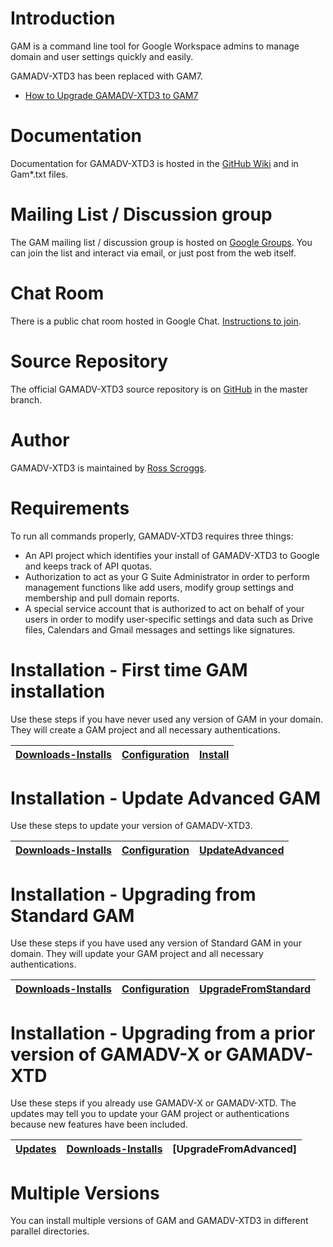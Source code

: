 # Introduction
GAM is a command line tool for Google Workspace admins to manage domain and user settings quickly and easily.

GAMADV-XTD3 has been replaced with GAM7.

* [How to Upgrade GAMADV-XTD3 to GAM7](https://github.com/GAM-team/GAM/wiki/How-to-Upgrade-GAMADV-XTD3-to-GAM7)

# Documentation
Documentation for GAMADV-XTD3 is hosted in the [GitHub Wiki] and in Gam*.txt files.

# Mailing List / Discussion group
The GAM mailing list / discussion group is hosted on [Google Groups].  You can join the list and interact via email, or just post from the web itself.

# Chat Room

There is a public chat room hosted in Google Chat. [Instructions to join](https://github.com/GAM-team/GAM/wiki/GAM-Public-Chat-Room).

# Source Repository
The official GAMADV-XTD3 source repository is on [GitHub] in the master branch.

# Author
GAMADV-XTD3 is maintained by <a href="mailto:ross.scroggs@gmail.com">Ross Scroggs</a>.

# Requirements
To run all commands properly, GAMADV-XTD3 requires three things:
* An API project which identifies your install of GAMADV-XTD3 to Google and keeps track of API quotas.
* Authorization to act as your G Suite Administrator in order to perform management functions like add users, modify group settings and membership and pull domain reports.
* A special service account that is authorized to act on behalf of your users in order to modify user-specific settings and data such as Drive files, Calendars and Gmail messages and settings like signatures.

# Installation - First time GAM installation
Use these steps if you have never used any version of GAM in your domain. They will create a GAM project
and all necessary authentications.

| [Downloads-Installs] | [Configuration] | [Install] |
|    :---:    |      :---:      |   :---:   |

# Installation - Update Advanced GAM
Use these steps to update your version of GAMADV-XTD3.

| [Downloads-Installs] | [Configuration] | [UpdateAdvanced] |
|    :---:    |      :---:      |      :---:       |

# Installation - Upgrading from Standard GAM
Use these steps if you have used any version of Standard GAM in your domain. They will update your GAM project
and all necessary authentications.

| [Downloads-Installs] | [Configuration] | [UpgradeFromStandard] |
|    :---:    |      :---:      |         :---:         |

# Installation - Upgrading from a prior version of GAMADV-X or GAMADV-XTD
Use these steps if you already use GAMADV-X or GAMADV-XTD. The updates may tell you to update your GAM project
or authentications because new features have been included.

| [Updates]  | [Downloads-Installs] | [UpgradeFromAdvanced] |
|   :---:    |    :---:    |         :---:         |

# Multiple Versions
You can install multiple versions of GAM and GAMADV-XTD3 in different parallel directories.

[GAM]: https://github.com/GAM-team/GAM
[GitHub Releases]: https://github.com/GAM-team/GAM/releases
[GitHub]: https://github.com/GAM-team/GAM/tree/master
[GitHub Wiki]: https://github.com/GAM-team/GAM/wiki
[Google Groups]: https://groups.google.com/group/google-apps-manager
[Downloads-Installs]: https://github.com/GAM-team/GAM/wiki/Downloads-Installs
[Configuration]: https://github.com/GAM-team/GAM/wiki/gam.cfg
[Install]: https://github.com/GAM-team/GAM/wiki/How-to-Install-Advanced-GAM
[UpdateAdvanced]: https://github.com/GAM-team/GAM/wiki/How-to-Update-Advanced-GAM
[UpgradeFromStandard]: https://github.com/GAM-team/GAM/wiki/How-to-Upgrade-from-Standard-GAM
[Updates]: https://github.com/GAM-team/GAM/wiki/GAM-Updates
